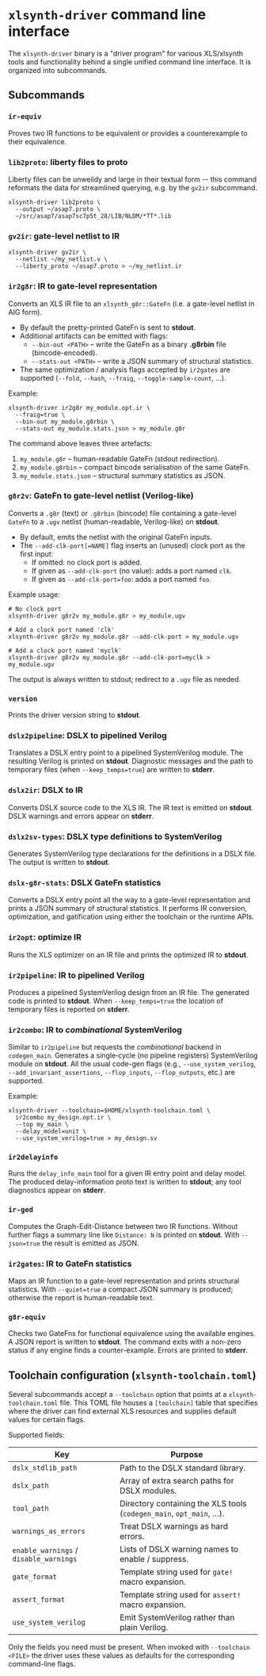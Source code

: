 # `xlsynth-driver` command line interface

The `xlsynth-driver` binary is a "driver program" for various XLS/xlsynth tools and functionality
behind a single unified command line interface. It is organized into subcommands.

## Subcommands

### `ir-equiv`

Proves two IR functions to be equivalent or provides a counterexample to their equivalence.

### `lib2proto`: liberty files to proto

Liberty files can be unweildy and large in their textual form -- this command reformats the data
for streamlined querying, e.g. by the `gv2ir` subcommand.

```shell
xlsynth-driver lib2proto \
  --output ~/asap7.proto \
  ~/src/asap7/asap7sc7p5t_28/LIB/NLDM/*TT*.lib
```

### `gv2ir`: gate-level netlist to IR

```shell
xlsynth-driver gv2ir \
  --netlist ~/my_netlist.v \
  --liberty_proto ~/asap7.proto > ~/my_netlist.ir
```

### `ir2g8r`: IR to gate-level representation

Converts an XLS IR file to an `xlsynth_g8r::GateFn` (i.e. a gate-level netlist in AIG form).

- By default the pretty-printed GateFn is sent to **stdout**.
- Additional artifacts can be emitted with flags:
  - `--bin-out <PATH>` – write the GateFn as a binary **.g8rbin** file (bincode-encoded).
  - `--stats-out <PATH>` – write a JSON summary of structural statistics.
- The same optimization / analysis flags accepted by `ir2gates` are supported (`--fold`, `--hash`, `--fraig`, `--toggle-sample-count`, …).

Example:

```shell
xlsynth-driver ir2g8r my_module.opt.ir \
  --fraig=true \
  --bin-out my_module.g8rbin \
  --stats-out my_module.stats.json > my_module.g8r
```

The command above leaves three artefacts:

1. `my_module.g8r`   – human-readable GateFn (stdout redirection).
1. `my_module.g8rbin` – compact bincode serialisation of the same GateFn.
1. `my_module.stats.json` – structural summary statistics as JSON.

### `g8r2v`: GateFn to gate-level netlist (Verilog-like)

Converts a `.g8r` (text) or `.g8rbin` (bincode) file containing a gate-level `GateFn` to a `.ugv` netlist (human-readable, Verilog-like) on **stdout**.

- By default, emits the netlist with the original GateFn inputs.
- The `--add-clk-port[=NAME]` flag inserts an (unused) clock port as the first input:
  - If omitted: no clock port is added.
  - If given as `--add-clk-port` (no value): adds a port named `clk`.
  - If given as `--add-clk-port=foo`: adds a port named `foo`.

Example usage:

```shell
# No clock port
xlsynth-driver g8r2v my_module.g8r > my_module.ugv

# Add a clock port named 'clk'
xlsynth-driver g8r2v my_module.g8r --add-clk-port > my_module.ugv

# Add a clock port named 'myclk'
xlsynth-driver g8r2v my_module.g8r --add-clk-port=myclk > my_module.ugv
```

The output is always written to stdout; redirect to a `.ugv` file as needed.

### `version`

Prints the driver version string to **stdout**.

### `dslx2pipeline`: DSLX to pipelined Verilog

Translates a DSLX entry point to a pipelined SystemVerilog module.
The resulting Verilog is printed on **stdout**.
Diagnostic messages and the path to temporary files (when
`--keep_temps=true`) are written to **stderr**.

### `dslx2ir`: DSLX to IR

Converts DSLX source code to the XLS IR. The IR text is emitted on **stdout**.
DSLX warnings and errors appear on **stderr**.

### `dslx2sv-types`: DSLX type definitions to SystemVerilog

Generates SystemVerilog type declarations for the definitions in a DSLX file.
The output is written to **stdout**.

### `dslx-g8r-stats`: DSLX GateFn statistics

Converts a DSLX entry point all the way to a gate-level representation and
prints a JSON summary of structural statistics. It performs IR conversion,
optimization, and gatification using either the toolchain or the runtime APIs.

### `ir2opt`: optimize IR

Runs the XLS optimizer on an IR file and prints the optimized IR to **stdout**.

### `ir2pipeline`: IR to pipelined Verilog

Produces a pipelined SystemVerilog design from an IR file. The generated code
is printed to **stdout**. When `--keep_temps=true` the location of temporary
files is reported on **stderr**.

### `ir2combo`: IR to *combinational* SystemVerilog

Similar to `ir2pipeline` but requests the *combinational* backend in `codegen_main`.
Generates a single‐cycle (no pipeline registers) SystemVerilog module on **stdout**.
All the usual code-gen flags (e.g., `--use_system_verilog`, `--add_invariant_assertions`,
`--flop_inputs`, `--flop_outputs`, etc.) are supported.

Example:

```shell
xlsynth-driver --toolchain=$HOME/xlsynth-toolchain.toml \
  ir2combo my_design.opt.ir \
  --top my_main \
  --delay_model=unit \
  --use_system_verilog=true > my_design.sv
```

### `ir2delayinfo`

Runs the `delay_info_main` tool for a given IR entry point and delay model.
The produced delay-information proto text is written to **stdout**; any tool
diagnostics appear on **stderr**.

### `ir-ged`

Computes the Graph-Edit-Distance between two IR functions.  Without further
flags a summary line like `Distance: N` is printed on **stdout**.  With
`--json=true` the result is emitted as JSON.

### `ir2gates`: IR to GateFn statistics

Maps an IR function to a gate-level representation and prints structural
statistics.  With `--quiet=true` a compact JSON summary is produced; otherwise
the report is human-readable text.

### `g8r-equiv`

Checks two GateFns for functional equivalence using the available engines.  A
JSON report is written to **stdout**.  The command exits with a non-zero status
if any engine finds a counter-example.  Errors are printed to **stderr**.

## Toolchain configuration (`xlsynth-toolchain.toml`)

Several subcommands accept a `--toolchain` option that points at a
`xlsynth-toolchain.toml` file.  This TOML file houses a `[toolchain]` table that
specifies where the driver can find external XLS resources and supplies default
values for certain flags.

Supported fields:

| Key | Purpose |
|-----|---------|
| `dslx_stdlib_path` | Path to the DSLX standard library. |
| `dslx_path` | Array of extra search paths for DSLX modules. |
| `tool_path` | Directory containing the XLS tools (`codegen_main`, `opt_main`, …). |
| `warnings_as_errors` | Treat DSLX warnings as hard errors. |
| `enable_warnings` / `disable_warnings` | Lists of DSLX warning names to enable / suppress. |
| `gate_format` | Template string used for `gate!` macro expansion. |
| `assert_format` | Template string used for `assert!` macro expansion. |
| `use_system_verilog` | Emit SystemVerilog rather than plain Verilog. |

Only the fields you need must be present.  When invoked with
`--toolchain <FILE>` the driver uses these values as defaults for the
corresponding command-line flags.
